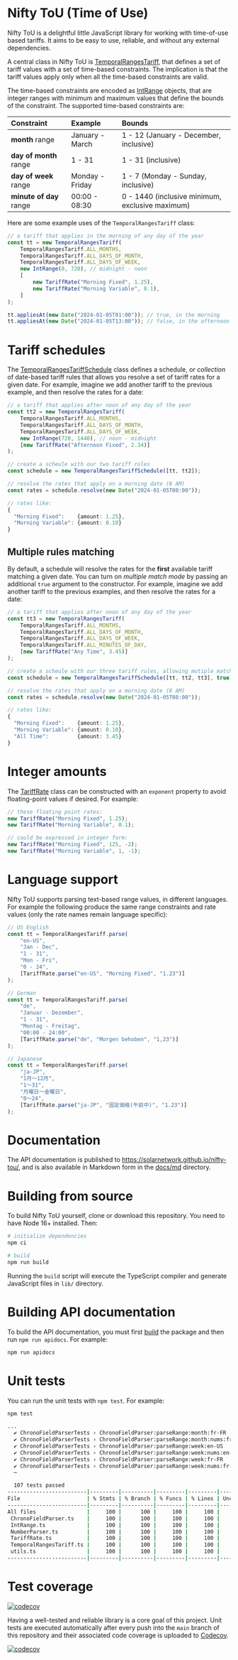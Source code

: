 # Nifty ToU (Time of Use)

Nifty ToU is a delightful little JavaScript library for working with time-of-use based tariffs.
It aims to be easy to use, reliable, and without any external dependencies.

A central class in Nifty ToU is [TemporalRangesTariff](./docs/md/nifty-tou.temporalrangestariff.md),
that defines a set of tariff values with a set of time-based constraints. The implication is that the
tariff values apply only when all the time-based constraints are valid.

The time-based constraints are encoded as [IntRange](docs/md/nifty-tou.intrange.md) objects,
that are integer ranges with minimum and maximum values that define the bounds of the constraint.
The supported time-based constraints are:

| Constraint              | Example         | Bounds                                          |
| :---------------------- | :-------------- | :---------------------------------------------- |
| **month** range         | January - March | 1 - 12 (January - December, inclusive)          |
| **day of month** range  | 1 - 31          | 1 - 31 (inclusive)                              |
| **day of week** range   | Monday - Friday | 1 - 7 (Monday - Sunday, inclusive)              |
| **minute of day** range | 00:00 - 08:30   | 0 - 1440 (inclusive minimum, exclusive maximum) |

Here are some example uses of the `TemporalRangesTariff` class:

```ts
// a tariff that applies in the morning of any day of the year
const tt = new TemporalRangesTariff(
	TemporalRangesTariff.ALL_MONTHS,
	TemporalRangesTariff.ALL_DAYS_OF_MONTH,
	TemporalRangesTariff.ALL_DAYS_OF_WEEK,
	new IntRange(0, 720), // midnight - noon
	[
		new TariffRate("Morning Fixed", 1.25),
		new TariffRate("Morning Variable", 0.1),
	]
);

tt.appliesAt(new Date("2024-01-05T01:00")); // true, in the morning
tt.appliesAt(new Date("2024-01-05T13:00")); // false, in the afternoon
```

# Tariff schedules

The [TemporalRangesTariffSchedule](./docs/md/nifty-tou.temporalrangestariffschedule.md) class
defines a schedule, or _collection_ of date-based tariff rules that allows you resolve a
set of tariff rates for a given date. For example, imagine we add another tariff to
the previous example, and then resolve the rates for a date:

```ts
// a tariff that applies after noon of any day of the year
const tt2 = new TemporalRangesTariff(
	TemporalRangesTariff.ALL_MONTHS,
	TemporalRangesTariff.ALL_DAYS_OF_MONTH,
	TemporalRangesTariff.ALL_DAYS_OF_WEEK,
	new IntRange(720, 1440), // noon - midnight
	[new TariffRate("Afternoon Fixed", 2.34)]
);

// create a scheule with our two tariff rules
const schedule = new TemporalRangesTariffSchedule([tt, tt2]);

// resolve the rates that apply on a morning date (8 AM)
const rates = schedule.resolve(new Date("2024-01-05T08:00"));

// rates like:
{
  "Morning Fixed":    {amount: 1.25},
  "Morning Variable": {amount: 0.10}
}
```

## Multiple rules matching

By default, a schedule will resolve the rates for the **first** available tariff matching
a given date. You can turn on _multiple match mode_ by passing an additional `true`
argument to the constructor. For example, imagine we add another tariff to the previous
examples, and then resolve the rates for a date:

```ts
// a tariff that applies after noon of any day of the year
const tt3 = new TemporalRangesTariff(
	TemporalRangesTariff.ALL_MONTHS,
	TemporalRangesTariff.ALL_DAYS_OF_MONTH,
	TemporalRangesTariff.ALL_DAYS_OF_WEEK,
	TemporalRangesTariff.ALL_MINUTES_OF_DAY,
	[new TariffRate("Any Time", 3.45)]
);

// create a scheule with our three tariff rules, allowing mutiple matches
const schedule = new TemporalRangesTariffSchedule([tt, tt2, tt3], true);

// resolve the rates that apply on a morning date (8 AM)
const rates = schedule.resolve(new Date("2024-01-05T08:00"));

// rates like:
{
  "Morning Fixed":    {amount: 1.25},
  "Morning Variable": {amount: 0.10},
  "All Time":         {amount: 3.45}
}
```

# Integer amounts

The [TariffRate](./docs/md/nifty-tou.tariffrate.md) class can be constructed with an `exponent`
property to avoid floating-point values if desired. For example:

```ts
// these floating point rates:
new TariffRate("Morning Fixed", 1.25);
new TariffRate("Morning Variable", 0.1);

// could be expressed in integer form:
new TariffRate("Morning Fixed", 125, -2);
new TariffRate("Morning Variable", 1, -1);
```

# Language support

Nifty ToU supports parsing text-based range values, in different languages. For example
the following produce the same range constraints and rate values (only the rate names
remain language specific):

```ts
// US English
const tt = TemporalRangesTariff.parse(
	"en-US",
	"Jan - Dec",
	"1 - 31",
	"Mon - Fri",
	"0 - 24",
	[TariffRate.parse("en-US", "Morning Fixed", "1.23")]
);

// German
const tt = TemporalRangesTariff.parse(
	"de",
	"Januar - Dezember",
	"1 - 31",
	"Montag - Freitag",
	"00:00 - 24:00",
	[TariffRate.parse("de", "Morgen behoben", "1,23")]
);

// Japanese
const tt = TemporalRangesTariff.parse(
	"ja-JP",
	"1月～12月",
	"1～31",
	"月曜日～金曜日",
	"0～24",
	[TariffRate.parse("ja-JP", "固定価格(午前中)", "1.23")]
);
```

# Documentation

The API documentation is published to <https://solarnetwork.github.io/nifty-tou/>, and is also
available in Markdown form in the [docs/md](./docs/md/index.md) directory.

# Building from source

To build Nifty ToU yourself, clone or download this repository. You need to have
Node 16+ installed. Then:

```sh
# initialize dependencies
npm ci

# build
npm run build
```

Running the `build` script will execute the TypeScript compiler and generate JavaScript files
in `lib/` directory.

# Building API documentation

To build the API documentation, you must first [build](#building-from-source) the package
and then run `npm run apidocs`. For example:

```sh
npm run apidocs
```

# Unit tests

You can run the unit tests with `npm test`. For example:

```sh
npm test

...
  ✔ ChronoFieldParserTests › ChronoFieldParser:parseRange:month:fr-FR
  ✔ ChronoFieldParserTests › ChronoFieldParser:parseRange:month:nums:fr-FR
  ✔ ChronoFieldParserTests › ChronoFieldParser:parseRange:week:en-US
  ✔ ChronoFieldParserTests › ChronoFieldParser:parseRange:week:nums:en-US
  ✔ ChronoFieldParserTests › ChronoFieldParser:parseRange:week:fr-FR
  ✔ ChronoFieldParserTests › ChronoFieldParser:parseRange:week:nums:fr-FR
  ─

  107 tests passed
-------------------------|---------|----------|---------|---------|-------------------
File                     | % Stmts | % Branch | % Funcs | % Lines | Uncovered Line #s
-------------------------|---------|----------|---------|---------|-------------------
All files                |     100 |      100 |     100 |     100 |
 ChronoFieldParser.ts    |     100 |      100 |     100 |     100 |
 IntRange.ts             |     100 |      100 |     100 |     100 |
 NumberParser.ts         |     100 |      100 |     100 |     100 |
 TariffRate.ts           |     100 |      100 |     100 |     100 |
 TemporalRangesTariff.ts |     100 |      100 |     100 |     100 |
 utils.ts                |     100 |      100 |     100 |     100 |
-------------------------|---------|----------|---------|---------|-------------------
```

# Test coverage

[![codecov](https://codecov.io/gh/SolarNetwork/nifty-tou/graph/badge.svg?token=IyYZDIk9rj)](https://codecov.io/github/SolarNetwork/nifty-tou)

Having a well-tested and reliable library is a core goal of this project. Unit tests are executed
automatically after every push into the `main` branch of this repository and their associated code
coverage is uploaded to [Codecov](https://codecov.io/github/SolarNetwork/nifty-tou/).

[![codecov](https://codecov.io/gh/SolarNetwork/nifty-tou/graphs/sunburst.svg?token=IyYZDIk9rj)](https://codecov.io/github/SolarNetwork/nifty-tou)
